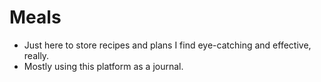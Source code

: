 # Meals
- Just here to store recipes and plans I find eye-catching and effective, really.
- Mostly using this platform as a journal.
